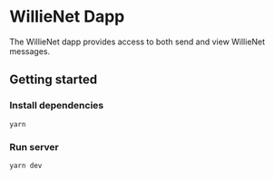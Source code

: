 # WillieNet Dapp

The WillieNet dapp provides access to both send and view WillieNet messages.

## Getting started

### Install dependencies

`yarn`

### Run server

`yarn dev`
